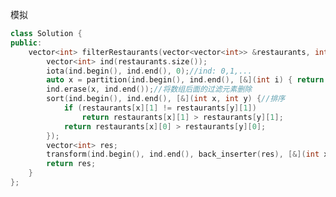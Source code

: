 模拟
```cpp
class Solution {
public:
    vector<int> filterRestaurants(vector<vector<int>> &restaurants, int veganFriendly, int maxPrice, int maxDistance) {
        vector<int> ind(restaurants.size());
        iota(ind.begin(), ind.end(), 0);//ind: 0,1,...
        auto x = partition(ind.begin(), ind.end(), [&](int i) { return restaurants[i][2] >= veganFriendly && restaurants[i][3] <= maxPrice && restaurants[i][4] <= maxDistance; });//将不被过滤的元素移至数组前面
        ind.erase(x, ind.end());//将数组后面的过滤元素删除
        sort(ind.begin(), ind.end(), [&](int x, int y) {//排序
            if (restaurants[x][1] != restaurants[y][1])
                return restaurants[x][1] > restaurants[y][1];
            return restaurants[x][0] > restaurants[y][0];
        });
        vector<int> res;
        transform(ind.begin(), ind.end(), back_inserter(res), [&](int x) { return restaurants[x][0]; });//生成id数组
        return res;
    }
};
```
<!--stackedit_data:
eyJoaXN0b3J5IjpbLTEzNDM1MDY1MTUsLTIwODg3NDY2MTIsLT
E1MDM0MTIwMjksLTgzNzY1MTc0NiwtNTI3Nzk1NDU0LC04Mzgw
MzM4OTAsLTE5MjI5NjMxNzAsMTIzNzI5MjE4NSwxNzc2MDExMT
AzLDgzMzE4MTg5NywxODU2ODI4MjkxXX0=
-->